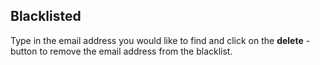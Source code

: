 ## Blacklisted

Type in the email address you would like to find and click on the **delete** -button to remove the email address from the blacklist.
